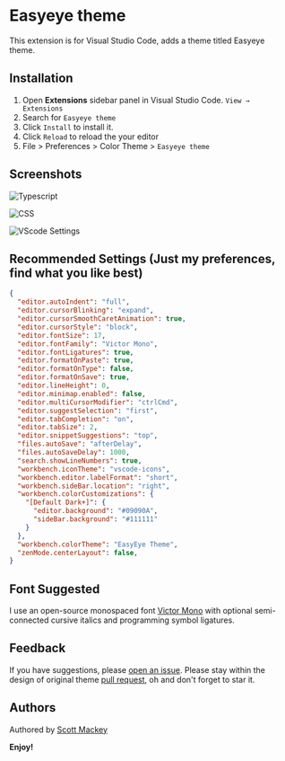# Easyeye theme
This extension is for Visual Studio Code, adds a theme titled Easyeye theme.

## Installation

1. Open **Extensions** sidebar panel in Visual Studio Code. `View → Extensions`
2. Search for `Easyeye theme`
3. Click `Install` to install it.
4. Click `Reload` to reload the your editor
5. File > Preferences > Color Theme > `Easyeye theme`

## Screenshots
![Typescript](https://raw.githubusercontent.com/webservices-network/vscode-easyeye-theme/main/images/images/typescript-screenshot.png)

![CSS](https://raw.githubusercontent.com/webservices-network/vscode-easyeye-theme/main/images/images/css-screenshot.png)

![VScode Settings](https://raw.githubusercontent.com/webservices-network/vscode-easyeye-theme/main/images/images/settings-screenshot.png)

## Recommended Settings (Just my preferences, find what you like best)
```json
{
  "editor.autoIndent": "full",
  "editor.cursorBlinking": "expand",
  "editor.cursorSmoothCaretAnimation": true,
  "editor.cursorStyle": "block",
  "editor.fontSize": 17,
  "editor.fontFamily": "Victor Mono",
  "editor.fontLigatures": true,
  "editor.formatOnPaste": true,
  "editor.formatOnType": false,
  "editor.formatOnSave": true,
  "editor.lineHeight": 0,
  "editor.minimap.enabled": false,
  "editor.multiCursorModifier": "ctrlCmd",
  "editor.suggestSelection": "first",
  "editor.tabCompletion": "on",
  "editor.tabSize": 2,
  "editor.snippetSuggestions": "top",
  "files.autoSave": "afterDelay",
  "files.autoSaveDelay": 1000,
  "search.showLineNumbers": true,
  "workbench.iconTheme": "vscode-icons",
  "workbench.editor.labelFormat": "short",
  "workbench.sideBar.location": "right",
  "workbench.colorCustomizations": {
    "[Default Dark+]": {
      "editor.background": "#09090A",
      "sideBar.background": "#111111"
    }
  },
  "workbench.colorTheme": "EasyEye Theme",
  "zenMode.centerLayout": false,
}
```

## Font Suggested

I use an open-source monospaced font [Victor Mono](https://rubjo.github.io/victor-mono/) with optional semi-connected cursive italics and programming symbol ligatures.

## Feedback

If you have suggestions, please [open an issue](https://github.com/webservices-network/vscode-easyeye-theme/issues). Please stay within the design of original theme [pull request](https://github.com/webservices-network/vscode-easyeye-theme/pulls), oh and don't forget to star it.

## Authors
Authored by [Scott Mackey](https://scottmackey.uk)


**Enjoy!**
